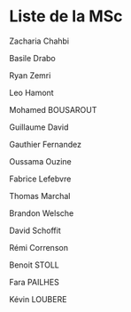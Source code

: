 # Liste de la MSc
Zacharia Chahbi

Basile Drabo

Ryan Zemri

Leo Hamont

Mohamed BOUSAROUT

Guillaume David

Gauthier Fernandez

Oussama Ouzine

Fabrice Lefebvre

Thomas Marchal

Brandon Welsche

David Schoffit

Rémi Correnson

Benoit STOLL

Fara PAILHES

Kévin LOUBERE
